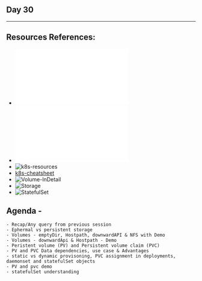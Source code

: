 ## Day 30
*************************************************************************************

## Resources References:
- ![Complete-Notes](../TrainingQueries-Agenda.txt)
- ![K8S-Contents](../K8S_DeepDive_Content.md)
- ![k8s-resources](../k8s_resources/)
- [k8s-cheatsheet](https://jamesdefabia.github.io/docs/user-guide/kubectl-cheatsheet/)
- ![Volume-InDetail](../k8s_resources/09-pod-volumes/)
- ![Storage](../k8s_resources/10-Storage-pv-pvc/)
- ![StatefulSet](../k8s_resources/08-StatefulSet/)


## Agenda -
	- Recap/Any query from previous session
	- Ephermal vs persistent storage
	- Volumes - emptyDir, Hostpath, downwardAPI & NFS with Demo
	- Volumes - downwardApi & Hostpath - Demo
	- Peristent volume (PV) and Persistent volume claim (PVC)
	- PV and PVC Data dependencies, use case & Advantages
	- static vs dynamic provisoning, PVC assignment in deployments, daemonset and statefulSet objects
	- PV and pvc demo
	- statefulSet understanding